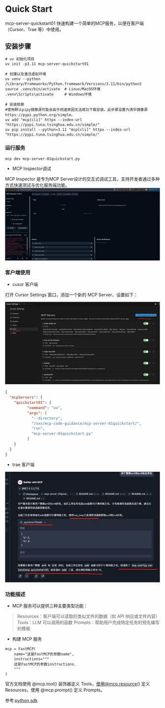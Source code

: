 # Quick Start

mcp-server-quickstart01 快速构建一个简单的MCP服务，以便在客户端（Cursor、Trae 等）中使用。

## 安装步骤

```shell
# uv 初始化项目
uv init -p3.11 mcp-server-quickstart01

# 创建以及激活虚拟环境
uv venv --python /Library/Frameworks/Python.framework/Versions/3.11/bin/python3
source .venv/bin/activate  # Linux/MacOS环境
.venv\Scripts\activate     # Windows环境

# 安装依赖
#使用默认pipy镜像源可能会由于网速原因无法成功下载安装。此步骤设置为清华镜像源 https://pypi.python.org/simple。
uv add "mcp[cli]" httpx --index-url "https://pypi.tuna.tsinghua.edu.cn/simple/"
uv pip install --python=3.11 "mcp[cli]" httpx --index-url "https://pypi.tuna.tsinghua.edu.cn/simple/"

```

### 运行服务
```
mcp dev mcp-server-01quickstart.py
```

+ MCP Inspector调试 

MCP Inspector 是专为MCP Server设计的交互式调试工具，支持开发者通过多种方式快速测试与优化服务端功能。
![mcp_inspector](./img/mcp_inspector.png)


### 客户端使用
+ cusor 客户端

打开 Cursor Settings 窗口，添加一个新的 MCP Server，设置如下：

![mcp_curosr_server01](./img/mcp_curosr_server01.png)
```json
{
  "mcpServers": {
    "quickstart01": {
          "command": "uv",
          "args": [
            "--directory",
            "/xxx/mcp-code-guidance/mcp-server-01quickstart/",
            "run",
            "mcp-server-01quickstart.py"
          ]
    }
  }
}
```



+ trae 客户端

![mcp_01_add_trae.png](./img/mcp_01_add_trae.png)


### 功能描述
+ MCP 服务可以提供三种主要类型功能：
>Resources：客户端可以读取的类似文件的数据（如 API 响应或文件内容）
>Tools：LLM 可以调用的函数
>Prompts：帮助用户完成特定任务的预先编写的模板


+ 构建 MCP 服务
```
mcp = FastMCP(
    name="这是FastMCP的参数name",
    instructions="""
    这是FastMCP的参数instructions.
    """
)
```

官方文档使用 @mcp.tool() 装饰器定义 Tools，使用@mcp.resource() 定义 Resources，使用 @mcp.prompt() 定义 Prompts。

参考:[python sdk](https://github.com/modelcontextprotocol/python-sdk)



